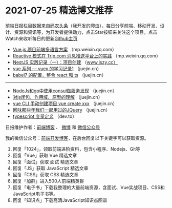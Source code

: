 # 2021-07-25 精选博文推荐

前端日报栏目数据来自[码农头条](https://toutiao.qdkfweb.cn/)（我开发的爬虫），每日分享前端、移动开发、设计、资源和资讯等，为开发者提供动力，点击Star按钮来关注这个项目，点击Watch来收听每日的更新[Github主页](https://github.com/kujian/frontendDaily)
* [Vue.js 项目前端多语言方案](https://mp.weixin.qq.com/s?__biz=MzIyMDkwODczNw==&mid=2247500308&idx=1&sn=c007e3717550c869fb934ee078cf58bd) （mp.weixin.qq.com）
* [Reactive 模式在 Trip.com 消息推送平台上的实践](https://mp.weixin.qq.com/s/gQYZGQVwqWF3LOH51JAOwg) （mp.weixin.qq.com）
* [NestJS 实践记录（一）：项目创建](https://www.iszy.cc/posts/7/) （www.iszy.cc）
* [vue 系列 &#8212; vuex 的学习记录1](https://juejin.cn/post/6988422534781730853) （juejin.cn）
* [babel7 的配置，整合 react 和 ts](https://juejin.cn/post/6988419734509191182) （juejin.cn）

***
* [NodeJs和go中使用consul做服务发现](https://juejin.cn/post/6988411873985036325) （juejin.cn）
* [对js闭包、作用域、原型的理解](https://juejin.cn/post/6988345060228071438) （juejin.cn）
* [vue CLI 手动创建项目 vue create xxx](https://juejin.cn/post/6988340121854541838) （juejin.cn）
* [回味那些年我们一起用过的JQuery](https://juejin.cn/post/6988338086602080264) （juejin.cn）
* [typescript 变量定义](https://dev.to/kennana/typescript-5636) （dev.to）

日报维护作者：[前端博客](https://qdkfweb.cn/) 、 [微博](http://weibo.com/kujian) 和 [微信公众号](https://open.weixin.qq.com/qr/code?username=caibaojian_com)

我的微信公众号：[前端开发博客](https://open.weixin.qq.com/qr/code?username=caibaojian_com)，在后台回复以下关键字可以获取资源。

1. 回复「1024」，领取前端进阶资料，包含小程序、Nodejs、Git等
2. 回复「Vue」获取 Vue 精选文章
3. 回复「面试」获取 面试 精选文章
4. 回复「JS」获取 JavaScript 精选文章
5. 回复「CSS」获取 CSS 精选文章
6. 回复「加群」进入500人前端精英群
7. 回复「电子书」下载我整理的大量前端资源，含面试、Vue实战项目、CSS和JavaScript电子书等。
8. 回复「知识点」下载高清JavaScript知识点图谱